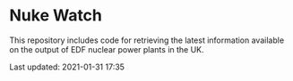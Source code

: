 # Nuke Watch

This repository includes code for retrieving the latest information available on the output of EDF nuclear power plants in the UK.

Last updated: 2021-01-31 17:35